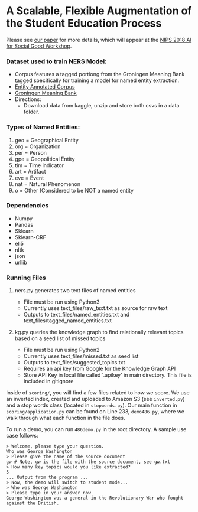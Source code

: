 # A Scalable, Flexible Augmentation of the Student Education Process

Please see [our paper](https://arxiv.org/abs/1810.09845) for more details, which will appear at the [NIPS 2018 AI for Social Good Workshop](https://aiforsocialgood.github.io/2018/cfp.htm).

### Dataset used to train NERS Model:
- Corpus features a tagged portiong from the Groningen Meaning Bank tagged specifically for training a model for named entity extraction.
- [Entity Annotated Corpus](https://www.kaggle.com/abhinavwalia95/entity-annotated-corpus)
- [Groningen Meaning Bank](http://gmb.let.rug.nl/data.php)
- Directions:
	- Download data from kaggle, unzip and store both csvs in a data folder.

### Types of Named Entities:
1) geo = Geographical Entity
2) org = Organization
3) per = Person
4) gpe = Geopolitical Entity
5) tim = Time indicator
6) art = Artifact
7) eve = Event
8) nat = Natural Phenomenon
9) o = Other (Considered to be NOT a named entity

### Dependencies
- Numpy
- Pandas
- Sklearn
- Sklearn-CRF
- eli5
- nltk
- json
- urllib

### Running Files
1) ners.py generates two text files of named entities
	- File must be run using Python3
	- Currently uses text_files/raw_text.txt as source for raw text
	- Outputs to text_files/named_entities.txt and text_files/tagged_named_entities.txt 

2) kg.py queries the knowledge graph to find relationally relevant topics based on a seed list of missed topics
	- File must be run using Python2
	- Currently uses text_files/missed.txt as seed list
	- Outputs to text_files/suggested_topics.txt 
	- Requires an api key from Google for the Knowledge Graph API
	- Store API Key in local file called '.apikey' in main directory. This file is included in gitignore
	
Inside of `scoring/`, you will find a few files related to how we score. We use an inverted index, created and uploaded to Amazon S3 (see `inverted.py`) and a stop words class (located in `stopwords.py`). Our main function in `scoring/application.py` can be found on Line 233, `demo486.py`, where we walk through what each function in the file does.

To run a demo, you can run `486demo.py` in the root directory. A sample use case follows:

```
> Welcome, please type your question.
Who was George Washington
> Please give the name of the source document
gw # Note, gw is the file with the source document, see gw.txt
> How many key topics would you like extracted?
5
... Output from the program ...
> Now, the demo will switch to student mode...
> Who was George Washington
> Please type in your answer now
George Washington was a general in the Revolutionary War who fought against the British.

```
